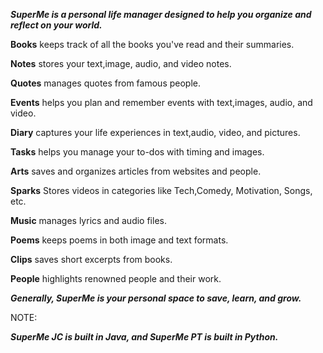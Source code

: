 **_SuperMe is a personal life manager designed to help you organize and reflect on your world._**

**Books** keeps track of all the books you've read and their summaries.

**Notes** stores your text,image, audio, and video notes.

**Quotes** manages quotes from famous people.

**Events** helps you plan and remember events with text,images, audio, and video.

**Diary** captures your life experiences in text,audio, video, and pictures.

**Tasks** helps you manage your to-dos with timing and images.

**Arts** saves and organizes articles from websites and people.

**Sparks** Stores videos in categories like Tech,Comedy, Motivation, Songs, etc.

**Music** manages lyrics and audio files.

**Poems** keeps poems in both image and text formats.

**Clips** saves short excerpts from books.

**People** highlights renowned people and their work.

**_Generally, SuperMe is your personal space to save, learn, and grow._**

NOTE:

**_SuperMe JC is built in Java, and SuperMe PT is built in Python._**
